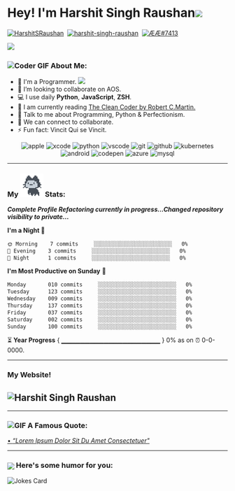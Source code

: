 # Hey! I'm Harshit Singh Raushan<img src="https://github.com/TheDudeThatCode/TheDudeThatCode/blob/master/Assets/Hi.gif" width="69">
 <a href="https://twitter.com/HarshitSRaushan" target="blank"><img align="center" src="https://cdn.jsdelivr.net/npm/simple-icons@3.0.1/icons/twitter.svg" alt="HarshitSRaushan" height="30" width="30" /></a>&nbsp;
 <a href="https://www.linkedin.com/in/harshitsinghraushan/" target="blank"><img align="center" src="https://cdn.jsdelivr.net/npm/simple-icons@3.0.1/icons/linkedin.svg" alt="harshit-singh-raushan" height="30" width="30" /></a>&nbsp;
 <a href="http://discord.com/users/ÆÆ#7413" target="blank"><img align="center" src="https://cdn.jsdelivr.net/npm/simple-icons@3.0.1/icons/discord.svg" alt="ÆÆ#7413" height="40" width="30" /></a>&nbsp;

 </p>

 ![](https://camo.githubusercontent.com/992babdffd8c74a1502de375fbdf7e4d54773242/68747470733a2f2f6d656469612e67697068792e636f6d2f6d656469612f53576f536b4e36447854737a71494b4571762f67697068792e676966)

### <img alt="Coder GIF" width=69 src="https://raw.githubusercontent.com/TheDudeThatCode/TheDudeThatCode/master/Assets/Developer.gif" /> About Me:
 - 🏦 I'm a Programmer.
       <img src="https://media.giphy.com/media/WUlplcMpOCEmTGBtBW/giphy.gif" width="30">
 - 🌱 I’m looking to collaborate on AOS.
 - 💻 I use daily **Python**, **JavaScript**, **ZSH**.
 - 📖 I am currently reading [The Clean Coder by Robert C.Martin.](https://www.amazon.in/Clean-Coder-Conduct-Professional-Programmers-ebook/dp/B0050JLC9Y)
 - 💬 Talk to me about Programming, Python & Perfectionism.
 - 👯 We can connect to collaborate.
 - ⚡ Fun fact: Vincit Qui se Vincit.

 <p align="center">
       <img src="https://www.vectorlogo.zone/logos/apple/apple-icon.svg" alt="apple" width="65" height="65"/>
       <img src="https://www.vectorlogo.zone/logos/apple_xcode/apple_xcode-icon.svg" alt="xcode" width="55" height="55"/>
       <img src="https://www.vectorlogo.zone/logos/python/python-icon.svg" alt="python" width="55" height="55"/>
       <img src="https://www.vectorlogo.zone/logos/visualstudio_code/visualstudio_code-icon.svg" alt="vscode" width="55" height="55"/>
       <img src="https://www.vectorlogo.zone/logos/git-scm/git-scm-icon.svg" alt="git" width="85" height="70"/>
       <img src="https://www.vectorlogo.zone/logos/github/github-tile.svg" alt="github" width="85" height="70"/> 
       <img src="https://www.vectorlogo.zone/logos/kubernetes/kubernetes-icon.svg" alt="kubernetes" width="55" height="55"/>
       <img src="https://www.vectorlogo.zone/logos/android/android-icon.svg" alt="android" width="55" height="55"/>
       <img src="https://www.vectorlogo.zone/logos/codepen/codepen-tile.svg" alt="codepen" width="55" height="55"/> 
       <img src="https://www.vectorlogo.zone/logos/microsoft_azure/microsoft_azure-icon.svg" alt="azure" width="55" height="55"/> 
       <img src="https://www.vectorlogo.zone/logos/mysql/mysql-ar21.svg" alt="mysql" width="110" height="75"/> 
 </p>

 ---
### My  <img src='https://raw.githubusercontent.com/Thagoo/Thagoo/master/github.gif' width='53'/>  Stats:
  
***Complete Profile Refactoring currently in progress...Changed repository visibility to private...***


 <!--START_SECTION:waka-->
 **I'm a Night 🦉** 

 ```text
 🌞 Morning    7 commits     ░░░░░░░░░░░░░░░░░░░░░░░░░   0%
 🌃 Evening    3 commits     ░░░░░░░░░░░░░░░░░░░░░░░░░   0%
 🌙 Night      1 commits     ░░░░░░░░░░░░░░░░░░░░░░░░░   0%

 ```
 **I'm Most Productive on Sunday** 📅 

 ```text
 Monday       010 commits     ░░░░░░░░░░░░░░░░░░░░░░░░░   0% 
 Tuesday      123 commits     ░░░░░░░░░░░░░░░░░░░░░░░░░   0% 
 Wednesday    009 commits     ░░░░░░░░░░░░░░░░░░░░░░░░░   0% 
 Thursday     137 commits     ░░░░░░░░░░░░░░░░░░░░░░░░░   0% 
 Friday       037 commits     ░░░░░░░░░░░░░░░░░░░░░░░░░   0% 
 Saturday     002 commits     ░░░░░░░░░░░░░░░░░░░░░░░░░   0% 
 Sunday       100 commits     ░░░░░░░░░░░░░░░░░░░░░░░░░   0%

 ```



 <!--END_SECTION:waka-->

 ⏳ **Year Progress** { ▁▁▁▁▁▁▁▁▁▁▁▁▁▁▁▁▁▁▁▁▁ } 0% as on ⏰ 0-0-0000.

 ---

 ### My Website!
![Harshit Singh Raushan](https://github.com/a-e-y-i-t-c-h/MISCELLANEOUS/blob/main/Untitled.gif?raw=true)
 ---
 ---
 ### <img alt="GIF" src="https://github.com/TheDudeThatCode/TheDudeThatCode/blob/master/Assets/hmm.gif" width="63" /> A Famous Quote:
 <a href="https://github.com/marketplace/actions/quote-readme">
 <!--STARTS_HERE_QUOTE_README-->
 • <i>“Lorem Ipsum Dolor Sit Du Amet Consectetuer"</i>
 <!--ENDS_HERE_QUOTE_README-->
 </a>

 ---

 ### <img align ='center' src='https://media2.giphy.com/media/UQDSBzfyiBKvgFcSTw/giphy.gif?cid=ecf05e47p3cd513axbek3f56ti3jzizq8hincw20jauyyfyw&rid=giphy.gif' width ='69'> Here's some humor for you:
<img src="https://readme-jokes.vercel.app/api?hideBorder&theme=radical&bgColor=%23000000&qColor=%238a30ff&textColor=23ff6464&aColor=%23ff6464&codeColor=%23ff6464" alt="Jokes Card" />
